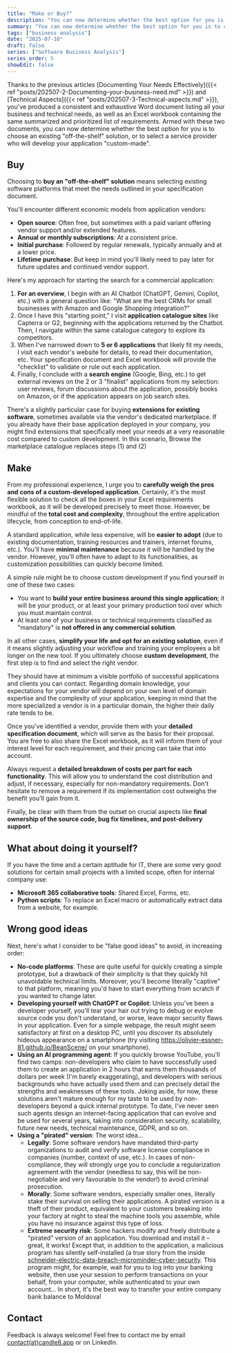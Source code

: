```yaml
---
title: "Make or Buy?"
description: "You can now determine whether the best option for you is to choose an existing 'off-the-shelf' solution, or to select a service provider who will develop your application 'custom-made'."
summary: "You can now determine whether the best option for you is to choose an existing 'off-the-shelf' solution, or to select a service provider who will develop your application 'custom-made'."
tags: ["business analysis"]
date: "2025-07-10"
draft: false
series: ["Software Business Analysis"]
series_order: 5
showEdit: false
---
```


Thanks to the previous articles [Documenting Your Needs Effectively]({{< ref "posts/202507-2-Documenting-your-business-need.md" >}}) and [Technical Aspects]({{< ref "posts/202507-3-Technical-aspects.md" >}}), you've produced a consistent and exhaustive Word document listing all your business and technical needs, as well as an Excel workbook containing the same summarized and prioritized list of requirements.
Armed with these two documents, you can now determine whether the best option for you is to choose an existing "off-the-shelf" solution, or to select a service provider who will develop your application "custom-made".

## Buy
Choosing to **buy an "off-the-shelf" solution** means selecting existing software platforms that meet the needs outlined in your specification document.

You'll encounter different economic models from application vendors:
* **Open source**: Often free, but sometimes with a paid variant offering vendor support and/or extended features.
* **Annual or monthly subscriptions**: At a consistent price.
* **Initial purchase**: Followed by regular renewals, typically annually and at a lower price.
* **Lifetime purchase**: But keep in mind you'll likely need to pay later for future updates and continued vendor support.

Here's my approach for starting the search for a commercial application:
1. **For an overview**, I begin with an AI Chatbot (ChatGPT, Gemini, Copilot, etc.) with a general question like: "What are the best CRMs for small businesses with Amazon and Google Shopping integration?"
2. Once I have this "starting point," I visit **application catalogue sites** like Capterra or G2, beginning with the applications returned by the Chatbot. Then, I navigate within the same catalogue category to explore its competitors.
3. When I've narrowed down to **5 or 6 applications** that likely fit my needs, I visit each vendor's website for details, to read their documentation, etc. Your specification document and Excel workbook will provide the "checklist" to validate or rule out each application.
4. Finally, I conclude with a **search engine** (Google, Bing, etc.) to get external reviews on the 2 or 3 "finalist" applications from my selection: user reviews, forum discussions about the application, possibly books on Amazon, or if the application appears on job search sites.

There's a slightly particular case for buying **extensions for existing software**, sometimes available via the vendor's dedicated marketplace. If you already have their base application deployed in your company, you might find extensions that specifically meet your needs at a very reasonable cost compared to custom development. In this scenario, Browse the marketplace catalogue replaces steps (1) and (2)

## Make 
From my professional experience, I urge you to **carefully weigh the pros and cons of a custom-developed application**.
Certainly, it's the most flexible solution to check all the boxes in your Excel requirements workbook, as it will be developed precisely to meet those. However, be mindful of the **total cost and complexity**, throughout the entire application lifecycle, from conception to end-of-life.

A standard application, while less expensive, will be **easier to adopt** (due to existing documentation, training resources and trainers, internet forums, etc.). You'll have **minimal maintenance** because it will be handled by the vendor. However, you'll often have to adapt to its functionalities, as customization possibilities can quickly become limited.

A simple rule might be to choose custom development if you find yourself in one of these two cases:
* You want to **build your entire business around this single application**; it will be your product, or at least your primary production tool over which you must maintain control.
* At least one of your business or technical requirements classified as "mandatory" is **not offered in any commercial solution**.

In all other cases, **simplify your life and opt for an existing solution**, even if it means slightly adjusting your workflow and training your employees a bit longer on the new tool.
If you ultimately choose **custom development**, the first step is to find and select the right vendor. 

They should have at minimum a visible portfolio of successful applications and clients you can contact. Regarding domain knowledge, your expectations for your vendor will depend on your own level of domain expertise and the complexity of your application, keeping in mind that the more specialized a vendor is in a particular domain, the higher their daily rate tends to be.

Once you've identified a vendor, provide them with your **detailed specification document**, which will serve as the basis for their proposal. You are free to also share the Excel workbook, as it will inform them of your interest level for each requirement, and their pricing can take that into account.

Always request a **detailed breakdown of costs per part for each functionality**. This will allow you to understand the cost distribution and adjust, if necessary, especially for non-mandatory requirements. Don't hesitate to remove a requirement if its implementation cost outweighs the benefit you'll gain from it.

Finally, be clear with them from the outset on crucial aspects like **final ownership of the source code, bug fix timelines, and post-delivery support**.

## What about doing it yourself?
If you have the time and a certain aptitude for IT, there are some very good solutions for certain small projects with a limited scope, often for internal company use:
* **Microsoft 365 collaborative tools**: Shared Excel, Forms, etc.
* **Python scripts**: To replace an Excel macro or automatically extract data from a website, for example.

## Wrong good ideas
Next, here's what I consider to be "false good ideas" to avoid, in increasing order:
* **No-code platforms**: These are quite useful for quickly creating a simple prototype, but a drawback of their simplicity is that they quickly hit unavoidable technical limits. Moreover, you'll become literally "captive" to that platform, meaning you'd have to start everything from scratch if you wanted to change later.
* **Developing yourself with ChatGPT or Copilot**: Unless you've been a developer yourself, you'll tear your hair out trying to debug or evolve source code you don't understand, or worse, leave major security flaws in your application. Even for a simple webpage, the result might seem satisfactory at first on a desktop PC, until you discover its absolutely hideous appearance on a smartphone (try visiting https://olivier-essner-81.github.io/BeanScene/ on your smartphone).
* **Using an AI programming agent**: If you quickly browse YouTube, you'll find two camps: non-developers who claim to have successfully used them to create an application in 2 hours that earns them thousands of dollars per week (I'm barely exaggerating), and developers with serious backgrounds who have actually used them and can precisely detail the strengths and weaknesses of these tools. Joking aside, for now, these solutions aren't mature enough for my taste to be used by non-developers beyond a quick internal prototype. To date, I've never seen such agents design an internet-facing application that can evolve and be used for several years, taking into consideration security, scalability, future new needs, technical maintenance, GDPR, and so on.
* **Using a "pirated" version**: The worst idea...
  * **Legally**: Some software vendors have mandated third-party organizations to audit and verify software license compliance in companies (number, context of use, etc.). In cases of non-compliance, they will strongly urge you to conclude a regularization agreement with the vendor (needless to say, this will be non-negotiable and very favourable to the vendor!) to avoid criminal prosecution.
  * **Morally**: Some software vendors, especially smaller ones, literally stake their survival on selling their applications. A pirated version is a theft of their product, equivalent to your customers breaking into your factory at night to steal the machine tools you assemble, while you have no insurance against this type of loss.
  * **Extreme security risk**: Some hackers modify and freely distribute a "pirated" version of an application. You download and install it – great, it works! Except that, in addition to the application, a malicious program has silently self-installed (a true story from the inside [schneider-electric-data-breach-microminder-cyber-security](https://www.linkedin.com/pulse/schneider-electric-data-breach-microminder-cyber-security-ex2dc/). This program might, for example, wait for you to log into your banking website, then use your session to perform transactions on your behalf, from your computer, while authenticated to your own account... In short, it's the best way to transfer your entire company bank balance to Moldova!

## Contact
Feedback is always welcome! Feel free to contact me by email [contact(at)candle8.app](mailto:contact@candle8.app) or on LinkedIn.
